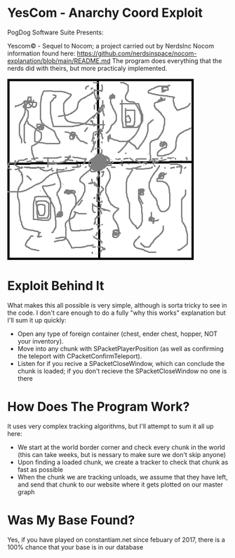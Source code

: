 # YesCom - Anarchy Coord Exploit
PogDog Software Suite Presents:

Yescom© - Sequel to Nocom; a project carried out by NerdsInc
Nocom information found here: https://github.com/nerdsinspace/nocom-explanation/blob/main/README.md
The program does everything that the nerds did with theirs, but more practicaly implemented.

![Image](rect_4k.png)

# Exploit Behind It

What makes this all possible is very simple, although is sorta tricky to see in the code. I don't care enough to do a fully "why this works" explanation but I'll sum it
up quickly:

* Open any type of foreign container (chest, ender chest, hopper, NOT your inventory).
* Move into any chunk with SPacketPlayerPosition (as well as confirming the teleport with CPacketConfirmTeleport).
* Listen for if you recive a SPacketCloseWindow, which can conclude the chunk is loaded; if you don't recieve the SPacketCloseWindow no one is there

# How Does The Program Work?

It uses very complex tracking algorithms, but I'll attempt to sum it all up here:

* We start at the world border corner and check every chunk in the world (this can take weeks, but is nessary to make sure we don't skip anyone)
* Upon finding a loaded chunk, we create a tracker to check that chunk as fast as possible
* When the chunk we are tracking unloads, we assume that they have left, and send that chunk to our website where it gets plotted on our master graph

# Was My Base Found?

Yes, if you have played on constantiam.net since febuary of 2017, there is a 100% chance that your base is in our database

